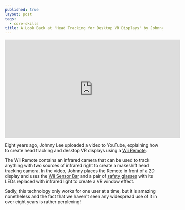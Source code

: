 ```yaml
---
published: true
layout: post
tags:
  - core-skills
title: A Look Back at 'Head Tracking for Desktop VR Displays' by Johnny Lee
---
```

<div class="videoWrapper">
<iframe width="560" height="315" src="https://www.youtube.com/embed/Jd3-eiid-Uw" frameborder="0" allowfullscreen></iframe>
</div>

Eight years ago, Johnny Lee uploaded a video to YouTube, explaining how to create head tracking and desktop VR displays using a [Wii Remote](https://www.nintendo.co.uk/Support/Wii/Usage/Wii-Remote/Using-the-Wii-Remote/Using-the-Wii-Remote-243981.html). 

The Wii Remote contains an infrared camera that can be used to track anything with two sources of infrared right to create a makeshift head tracking camera. In the video, Johnny places the Remote in front of a 2D display and uses the [Wii Sensor Bar](https://www.nintendo.co.uk/Support/Wii/Usage/Wii-Menus/Sensor-Bar/Sensor-Bar-242923.html) and a pair of [safety glasses](http://www.ebay.co.uk/bhp/led-safety-glasses) with its LEDs replaced with infrared light to create a VR window effect. 

Sadly, this technology only works for one user at a time, but it is amazing nonetheless and the fact that we haven't seen any widespread use of it in over eight years is rather perplexing!